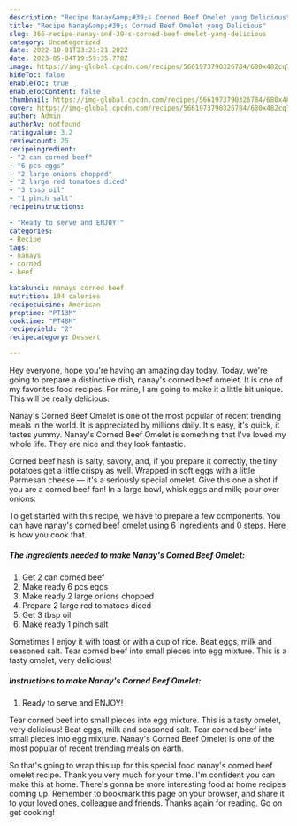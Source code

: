 ```yaml
---
description: "Recipe Nanay&amp;#39;s Corned Beef Omelet yang Delicious"
title: "Recipe Nanay&amp;#39;s Corned Beef Omelet yang Delicious"
slug: 366-recipe-nanay-and-39-s-corned-beef-omelet-yang-delicious
category: Uncategorized
date: 2022-10-01T23:23:21.202Z
date: 2023-05-04T19:59:35.770Z
image: https://img-global.cpcdn.com/recipes/5661973790326784/680x482cq70/nanays-corned-beef-omelet-recipe-main-photo.jpg
hideToc: false
enableToc: true
enableTocContent: false
thumbnail: https://img-global.cpcdn.com/recipes/5661973790326784/680x482cq70/nanays-corned-beef-omelet-recipe-main-photo.jpg
cover: https://img-global.cpcdn.com/recipes/5661973790326784/680x482cq70/nanays-corned-beef-omelet-recipe-main-photo.jpg
author: Admin
authorAv: notfound
ratingvalue: 3.2
reviewcount: 25
recipeingredient:
- "2 can corned beef"
- "6 pcs eggs"
- "2 large onions chopped"
- "2 large red tomatoes diced"
- "3 tbsp oil"
- "1 pinch salt"
recipeinstructions:

- "Ready to serve and ENJOY!"
categories:
- Recipe
tags:
- nanays
- corned
- beef

katakunci: nanays corned beef 
nutrition: 194 calories
recipecuisine: American
preptime: "PT13M"
cooktime: "PT48M"
recipeyield: "2"
recipecategory: Dessert

---
```



Hey everyone, hope you're having an amazing day today. Today, we're going to prepare a distinctive dish, nanay&#39;s corned beef omelet. It is one of my favorites food recipes. For mine, I am going to make it a little bit unique. This will be really delicious.

Nanay&#39;s Corned Beef Omelet is one of the most popular of recent trending meals in the world. It is appreciated by millions daily. It's easy, it's quick, it tastes yummy. Nanay&#39;s Corned Beef Omelet is something that I've loved my whole life. They are nice and they look fantastic.

Corned beef hash is salty, savory, and, if you prepare it correctly, the tiny potatoes get a little crispy as well. Wrapped in soft eggs with a little Parmesan cheese — it&#39;s a seriously special omelet. Give this one a shot if you are a corned beef fan! In a large bowl, whisk eggs and milk; pour over onions.


To get started with this recipe, we have to prepare a few components. You can have nanay&#39;s corned beef omelet using 6 ingredients and 0 steps. Here is how you cook that.

<!--inarticleads1-->

##### The ingredients needed to make Nanay&#39;s Corned Beef Omelet:

1. Get 2 can corned beef
1. Make ready 6 pcs eggs
1. Make ready 2 large onions chopped
1. Prepare 2 large red tomatoes diced
1. Get 3 tbsp oil
1. Make ready 1 pinch salt


Sometimes I enjoy it with toast or with a cup of rice. Beat eggs, milk and seasoned salt. Tear corned beef into small pieces into egg mixture. This is a tasty omelet, very delicious! 

<!--inarticleads2-->

##### Instructions to make Nanay&#39;s Corned Beef Omelet:


1. Ready to serve and ENJOY!

Tear corned beef into small pieces into egg mixture. This is a tasty omelet, very delicious! Beat eggs, milk and seasoned salt. Tear corned beef into small pieces into egg mixture. Nanay&#39;s Corned Beef Omelet is one of the most popular of recent trending meals on earth. 

So that's going to wrap this up for this special food nanay&#39;s corned beef omelet recipe. Thank you very much for your time. I'm confident you can make this at home. There's gonna be more interesting food at home recipes coming up. Remember to bookmark this page on your browser, and share it to your loved ones, colleague and friends. Thanks again for reading. Go on get cooking!
